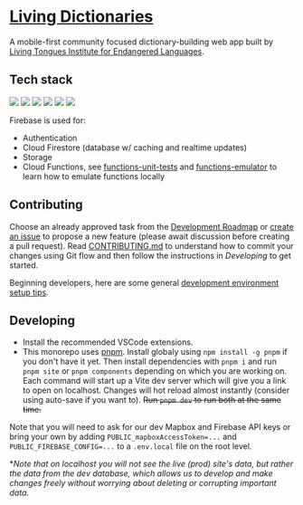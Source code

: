 # [Living Dictionaries](https://livingdictionaries.app/)

A mobile-first community focused dictionary-building web app built by [Living Tongues Institute for Endangered Languages](https://livingtongues.org/).

## Tech stack

[<img src="https://img.shields.io/badge/SvelteJS-3-orange.svg"></a>](https://svelte.dev/)
[<img src="https://img.shields.io/badge/SvelteKit-@next-orange.svg"></a>](https://kit.svelte.dev/)
[<img src="https://img.shields.io/badge/Windicss-3-blue.svg"></a>](https://windicss.org/)
[<img src="https://img.shields.io/badge/Firebase-9-orange.svg"></a>](https://firebase.google.com/)
[<img src="https://img.shields.io/badge/Vercel-SSR-black.svg"></a>](https://vercel.com/)
[<img src="https://img.shields.io/badge/Algolia-Instantsearch.js-blue.svg"></a>](https://www.algolia.com/)

Firebase is used for:

- Authentication
- Cloud Firestore (database w/ caching and realtime updates)
- Storage
- Cloud Functions, see [functions-unit-tests](docs/functions-unit-tests.md) and [functions-emulator](docs/functions-emulator.md) to learn how to emulate functions locally

## Contributing

Choose an already approved task from the [Development Roadmap](https://github.com/jwrunner/Living-Dictionaries/projects/1) or [create an issue](https://github.com/jwrunner/Living-Dictionaries/issues) to propose a new feature (please await discussion before creating a pull request). Read [CONTRIBUTING.md](docs/CONTRIBUTING.md) to understand how to commit your changes using Git flow and then follow the instructions in _Developing_ to get started.

Beginning developers, here are some general [development environment setup tips](docs/setup-tips-for-beginner-devs.md).

## Developing

- Install the recommended VSCode extensions.
- This monorepo uses [pnpm](https://pnpm.io/). Install globaly using `npm install -g pnpm` if you don't have it yet. Then install dependencies with `pnpm i` and run `pnpm site` or `pnpm components` depending on which you are working on. Each command will start up a Vite dev server which will give you a link to open on localhost. Changes will hot reload almost instantly (consider using auto-save if you want to). ~~Run `pnpm dev` to run both at the same time.~~

Note that you will need to ask for our dev Mapbox and Firebase API keys or bring your own by adding `PUBLIC_mapboxAccessToken=...` and
`PUBLIC_FIREBASE_CONFIG=...` to a `.env.local` file on the root level.

\*_Note that on localhost you will not see the live (prod) site's data, but rather the data from the dev database, which allows us to develop and make changes freely without worrying about deleting or corrupting important data._
